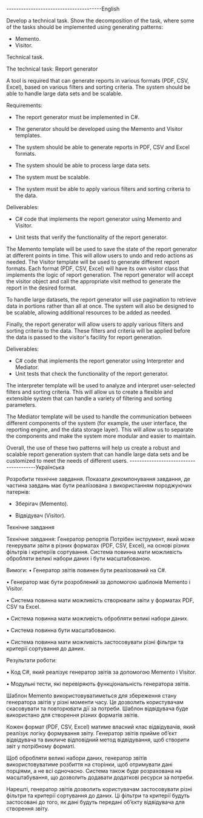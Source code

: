 ---------------------------------------English

Develop a technical task. Show the decomposition of the task, where some of the tasks should be implemented using generating patterns:
- Memento. 
- Visitor.    

Technical task.

The technical task: Report generator

A tool is required that can generate reports in various formats (PDF, CSV, Excel), based on various filters and sorting criteria. The system should be able to handle large data sets and be scalable. 

Requirements:

- The report generator must be implemented in C#.

- The generator should be developed using the Memento and Visitor templates.

- The system should be able to generate reports in PDF, CSV and Excel formats.

- The system should be able to process large data sets.

- The system must be scalable.

- The system must be able to apply various filters and sorting criteria to the data. 

Deliverables:

- C# code that implements the report generator using Memento and Visitor.

- Unit tests that verify the functionality of the report generator.


The Memento template will be used to save the state of the report generator at different points in time. This will allow users to undo and redo actions as needed.
The Visitor template will be used to generate different report formats. Each format (PDF, CSV, Excel) will have its own visitor class that implements the logic of report generation. The report generator will accept the visitor object and call the appropriate visit method to generate the report in the desired format.

To handle large datasets, the report generator will use pagination to retrieve data in portions rather than all at once. The system will also be designed to be scalable, allowing additional resources to be added as needed.

Finally, the report generator will allow users to apply various filters and sorting criteria to the data. These filters and criteria will be applied before the data is passed to the visitor's facility for report generation.


Deliverables:
- C# code that implements the report generator using Interpreter and Mediator.
- Unit tests that check the functionality of the report generator.

The interpreter template will be used to analyze and interpret user-selected filters and sorting criteria. This will allow us to create a flexible and extensible system that can handle a variety of filtering and sorting parameters.

The Mediator template will be used to handle the communication between different components of the system (for example, the user interface, the reporting engine, and the data storage layer). This will allow us to separate the components and make the system more modular and easier to maintain.

Overall, the use of these two patterns will help us create a robust and scalable report generation system that can handle large data sets and be customized to meet the needs of different users.
---------------------------------------Українська

Розробити технічне завдання. Показати декомпонування завдання, де частина завдань має бути реалізована з використанням породжуючих патернів:
-	Зберігач (Memento). 

-	Відвідувач (Visitor).    

Технічне завдання

Технічне завдання: Генератор репортів
Потрібен інструмент, який може генерувати звіти в різних форматах (PDF, CSV, Excel), на основі різних фільтрів і критеріїв сортування. Система повинна мати можливість обробляти великі набори даних і бути масштабованою. 

Вимоги:
•	Генератор звітів повинен бути реалізований на C#.

•	Генератор має бути розроблений за допомогою шаблонів Memento і Visitor.

•	Система повинна мати можливість створювати звіти у форматах PDF, CSV та Excel.

•	Система повинна мати можливість обробляти великі набори даних.

•	Система повинна бути масштабованою.

•	Система повинна мати можливість застосовувати різні фільтри та критерії сортування до даних. 

Результати роботи:

•	Код C#, який реалізує генератор звітів за допомогою Memento і  Visitor.

•	Модульні тести, які перевіряють функціональність генератора звітів.


Шаблон Memento використовуватиметься для збереження стану генератора звітів у різні моменти часу. Це дозволить користувачам скасовувати та повторювати дії за потреби.
Шаблон відвідувача буде використано для створення різних форматів звітів. 

Кожен формат (PDF, CSV, Excel) матиме власний клас відвідувачів, який реалізує логіку формування звіту. Генератор звітів прийме об’єкт відвідувача та викличе відповідний метод відвідування, щоб створити звіт у потрібному форматі.

Щоб обробляти великі набори даних, генератор звітів використовуватиме розбиття на сторінки, щоб отримувати дані порціями, а не всі одночасно. Система також буде розрахована на масштабування, що дозволить додавати додаткові ресурси за потреби.

Нарешті, генератор звітів дозволить користувачам застосовувати різні фільтри та критерії сортування до даних. Ці фільтри та критерії будуть застосовані до того, як дані будуть передані об’єкту відвідувача для створення звіту.
